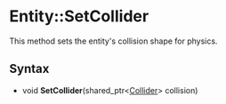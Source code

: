 # Entity::SetCollider #
This method sets the entity's collision shape for physics.

## Syntax ##
- void **SetCollider**(shared_ptr<[Collider](CPP_Collision.md)\> collision)
